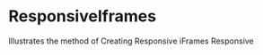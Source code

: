 ResponsiveIframes
=================

Illustrates the method of Creating Responsive iFrames
Responsive
